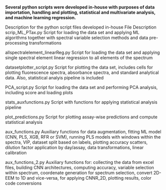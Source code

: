 **Several python scripts were developed in-house with purposes of data importation, handling and plotting, statistical and multivariate analysis, and machine learning regression.**

Description for the python script files developed in-house
File	Description
scrip_ML_PTax.py	Script for loading the data set and applying ML algorithms together with spectral variable selection methods and data pre-processing transformations

allspectralelement_linearReg.py	Script for loading the data set and applying single spectral element linear regression to all elements of the spectrum

datasetplotter_script.py	Script for plotting the data set, includes cells for plotting fluorescence spectra, absorbance spectra, and standard analytical data. Also, statistical analyis pipeline is included

PCA_script.py	Script for loading the data set and performing PCA analysis, including score and loading plots

stats_auxfunctions.py	Script with functions for applying statistical analysis pipeline

plot_predictions.py	Script for plotting assay-wise predictions and compute statistical analysis

aux_functions.py	Auxiliary functions for data augmentation, fitting ML model (CNN, PLS, XGB, RFR or SVM), running PLS models with windows within the spectra, VIP, dataset split based on labels, plotting accuracy scatters, dilution factor application by day/assay, data transformations, linear calibration

aux_functions_2.py	Auxiliary functions for: collecting the data from excel files, building CNN architectures, computing accuracy, variable selection within spectrum, coordenate generation for spectrum selection, convert 2D-EEM to 1D and vice-versa, for applying CNNR_2D, plotting results, color code conversions

